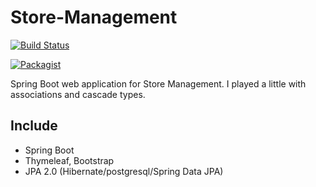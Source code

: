 # Store-Management

[![Build Status](https://travis-ci.org/wkrix/Store-Management.svg?branch=master)](https://travis-ci.org/wkrix/Store-Management)

[![Packagist](https://img.shields.io/packagist/v/symfony/symfony.svg)]()

Spring Boot web application for Store Management. 
I played a little with associations and cascade types. 

Include
-------------------------
* Spring Boot
* Thymeleaf, Bootstrap
* JPA 2.0 (Hibernate/postgresql/Spring Data JPA)


